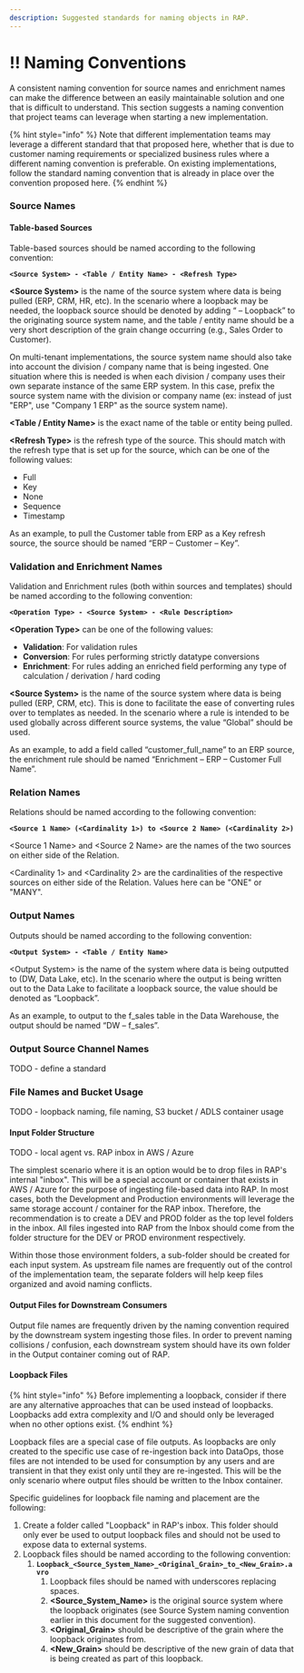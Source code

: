 ```yaml
---
description: Suggested standards for naming objects in RAP.
---
```


# !! Naming Conventions

A consistent naming convention for source names and enrichment names can make the difference between an easily maintainable solution and one that is difficult to understand.  This section suggests a naming convention that project teams can leverage when starting a new implementation.

{% hint style="info" %}
Note that different implementation teams may leverage a different standard that that proposed here, whether that is due to customer naming requirements or specialized business rules where a different naming convention is preferable.  On existing implementations, follow the standard naming convention that is already in place over the convention proposed here.
{% endhint %}

### Source Names

#### Table-based Sources

Table-based sources should be named according to the following convention:

**`<Source System> - <Table / Entity Name> - <Refresh Type>`**

**&lt;Source System&gt;** is the name of the source system where data is being pulled \(ERP, CRM, HR, etc\). In the scenario where a loopback may be needed, the loopback source should be denoted by adding “ – Loopback” to the originating source system name, and the table / entity name should be a very short description of the grain change occurring \(e.g., Sales Order to Customer\).

On multi-tenant implementations, the source system name should also take into account the division / company name that is being ingested.  One situation where this is needed is when each division / company uses their own separate instance of the same ERP system.  In this case, prefix the source system name with the division or company name \(ex: instead of just "ERP", use "Company 1 ERP" as the source system name\).

**&lt;Table / Entity Name&gt;** is the exact name of the table or entity being pulled.

**&lt;Refresh Type&gt;** is the refresh type of the source. This should match with the refresh type that is set up for the source, which can be one of the following values:

* Full
* Key
* None
* Sequence
* Timestamp

As an example, to pull the Customer table from ERP as a Key refresh source, the source should be named “ERP – Customer – Key”.

### Validation and Enrichment Names

Validation and Enrichment rules \(both within sources and templates\) should be named according to the following convention:

**`<Operation Type> - <Source System> - <Rule Description>`**

**&lt;Operation Type&gt;** can be one of the following values:

* **Validation**: For validation rules
* **Conversion**: For rules performing strictly datatype conversions
* **Enrichment**: For rules adding an enriched field performing any type of calculation / derivation / hard coding

**&lt;Source System&gt;** is the name of the source system where data is being pulled \(ERP, CRM, etc\). This is done to facilitate the ease of converting rules over to templates as needed. In the scenario where a rule is intended to be used globally across different source systems, the value “Global” should be used.

As an example, to add a field called “customer\_full\_name” to an ERP source, the enrichment rule should be named “Enrichment – ERP – Customer Full Name”.

### Relation Names

Relations should be named according to the following convention:

**`<Source 1 Name> (<Cardinality 1>) to <Source 2 Name> (<Cardinality 2>)`**

&lt;Source 1 Name&gt; and &lt;Source 2 Name&gt; are the names of the two sources on either side of the Relation.

&lt;Cardinality 1&gt; and &lt;Cardinality 2&gt; are the cardinalities of the respective sources on either side of the Relation.  Values here can be "ONE" or "MANY".

### Output Names

Outputs should be named according to the following convention:

**`<Output System> - <Table / Entity Name>`**

&lt;Output System&gt; is the name of the system where data is being outputted to \(DW, Data Lake, etc\). In the scenario where the output is being written out to the Data Lake to facilitate a loopback source, the value should be denoted as “Loopback”.

As an example, to output to the f\_sales table in the Data Warehouse, the output should be named “DW – f\_sales”.

### Output Source Channel Names

TODO - define a standard

### File Names and Bucket Usage

TODO - loopback naming, file naming, S3 bucket / ADLS container usage

#### Input Folder Structure

TODO - local agent vs. RAP inbox in AWS / Azure

The simplest scenario where it is an option would be to drop files in RAP's internal "inbox".  This will be a special account or container that exists in AWS / Azure for the purpose of ingesting file-based data into RAP.  In most cases, both the Development and Production environments will leverage the same storage account / container for the RAP inbox.  Therefore, the recommendation is to create a DEV and PROD folder as the top level folders in the inbox.  All files ingested into RAP from the Inbox should come from the folder structure for the DEV or PROD environment respectively.

Within those those environment folders, a sub-folder should be created for each input system.  As upstream file names are frequently out of the control of the implementation team, the separate folders will help keep files organized and avoid naming conflicts.

#### Output Files for Downstream Consumers

Output file names are frequently driven by the naming convention required by the downstream system ingesting those files.  In order to prevent naming collisions / confusion, each downstream system should have its own folder in the Output container coming out of RAP.

#### Loopback Files

{% hint style="info" %}
Before implementing a loopback, consider if there are any alternative approaches that can be used instead of loopbacks.  Loopbacks add extra complexity and I/O and should only be leveraged when no other options exist.
{% endhint %}

Loopback files are a special case of file outputs.  As loopbacks are only created to the specific use case of re-ingestion back into DataOps, those files are not intended to be used for consumption by any users and are transient in that they exist only until they are re-ingested.  This will be the only scenario where output files should be written to the Inbox container.

Specific guidelines for loopback file naming and placement are the following:

1. Create a folder called "Loopback" in RAP's inbox.  This folder should only ever be used to output loopback files and should not be used to expose data to external systems.
2. Loopback files should be named according to the following convention:
   1. **`Loopback_<Source_System_Name>_<Original_Grain>_to_<New_Grain>.avro`**
      1. Loopback files should be named with underscores replacing spaces.
      2. **&lt;Source\_System\_Name&gt;** is the original source system where the loopback originates \(see Source System naming convention earlier in this document for the suggested convention\).
      3. **&lt;Original\_Grain&gt;** should be descriptive of the grain where the loopback originates from.
      4. **&lt;New\_Grain&gt;** should be descriptive of the new grain of data that is being created as part of this loopback.

